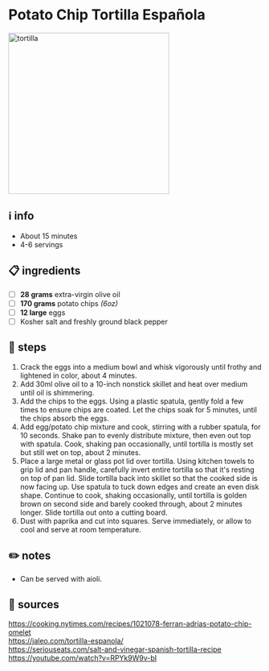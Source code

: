 # Potato Chip Tortilla Española  
<img src="https://www.joseandres.com/wp-content/uploads/2020/05/recipe-potatochipomelette.jpg" alt="tortilla" width="320"/>  

## ℹ️ info  
* About 15 minutes  
* 4-6 servings  

## 📋 ingredients  
- [ ] **28	grams**	extra-virgin olive oil
- [ ] **170	grams**	potato chips *(6oz)*
- [ ] **12	large**	eggs
- [ ] Kosher salt and freshly ground black pepper

## 🔪 steps  
1. Crack the eggs into a medium bowl and whisk vigorously until frothy and lightened in color, about 4 minutes.
2. Add 30ml olive oil to a 10-inch nonstick skillet and heat over medium until oil is shimmering.
3. Add the chips to the eggs. Using a plastic spatula, gently fold a few times to ensure chips are coated. Let the chips soak for 5 minutes, until the chips absorb the eggs.
4. Add egg/potato chip mixture and cook, stirring with a rubber spatula, for 10 seconds. Shake pan to evenly distribute mixture, then even out top with spatula. Cook, shaking pan occasionally, until tortilla is mostly set but still wet on top, about 2 minutes.
5. Place a large metal or glass pot lid over tortilla. Using kitchen towels to grip lid and pan handle, carefully invert entire tortilla so that it's resting on top of pan lid. Slide tortilla back into skillet so that the cooked side is now facing up. Use spatula to tuck down edges and create an even disk shape. Continue to cook, shaking occasionally, until tortilla is golden brown on second side and barely cooked through, about 2 minutes longer. Slide tortilla out onto a cutting board.
6. Dust with paprika and cut into squares. Serve immediately, or allow to cool and serve at room temperature.

## ✏️ notes  
* Can be served with aioli.

## 🔗 sources  
https://cooking.nytimes.com/recipes/1021078-ferran-adrias-potato-chip-omelet  
https://jaleo.com/tortilla-espanola/  
https://seriouseats.com/salt-and-vinegar-spanish-tortilla-recipe  
https://youtube.com/watch?v=RPYk9W9v-bI  
